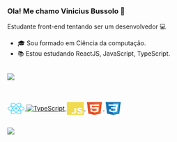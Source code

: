 ### Ola! Me chamo Vinicius Bussolo 👋

  Estudante front-end tentando ser um desenvolvedor 💻

- 🎓 Sou formado em Ciência da computação. 
- 📚 Estou estudando ReactJS, JavaScript, TypeScript. 

<br>

 <div>
  <a href="https://github.com/ViniciusBussolo1">
  <img height="165em" src="https://github-readme-stats.vercel.app/api/top-langs/?username=ViniciusBussolo1&layout=compact&langs_count=7&theme=aura"/>
</div>

##
 
 <div style="display: inline_block"><br>
  <img align="center" alt="React" height="30" width="40" src="https://raw.githubusercontent.com/devicons/devicon/master/icons/react/react-original.svg">
  <img align="center" alt="TypeScript" height="30" width="40"src="https://cdn.jsdelivr.net/gh/devicons/devicon/icons/typescript/typescript-original.svg" />
  <img align="center" alt="Js" height="30" width="40" src="https://raw.githubusercontent.com/devicons/devicon/master/icons/javascript/javascript-plain.svg">
  <img align="center" alt="HTML" height="30" width="40" src="https://raw.githubusercontent.com/devicons/devicon/master/icons/html5/html5-original.svg">
  <img align="center" alt="CSS" height="30" width="40" src="https://raw.githubusercontent.com/devicons/devicon/master/icons/css3/css3-original.svg">  
</div>
  
  ##

<div> 
   <a href="https://www.linkedin.com/in/vinicius-bussolo" target="_blank"><img src="https://img.shields.io/badge/-LinkedIn-%230077B5?style=for-the-badge&logo=linkedin&logoColor=white" target="_blank"></a> 
<div>

